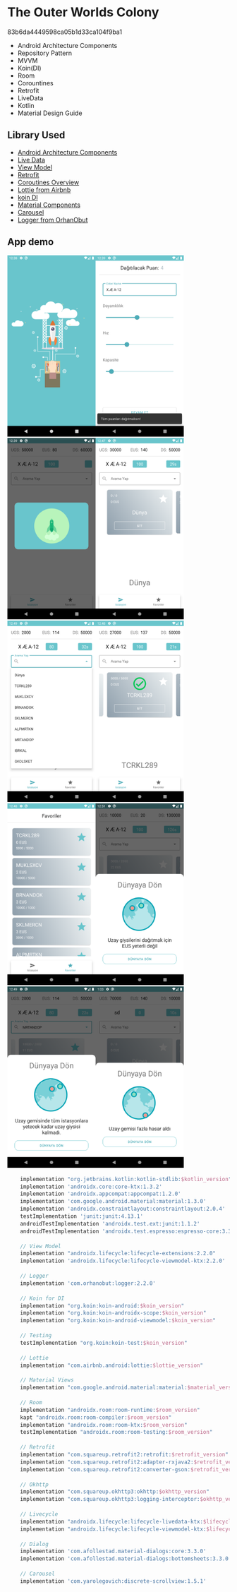 # The Outer Worlds Colony
83b6da4449598ca05b1d33ca104f9ba1

* Android Architecture Components
* Repository Pattern
* MVVM
* Koin(DI)
* Room
* Corountines
* Retrofit
* LiveData
* Kotlin 
* Material Design Guide

## Library Used
* [Android Architecture Components](https://developer.android.com/topic/libraries/architecture/)
* [Live Data](https://developer.android.com/topic/libraries/architecture/livedata)
* [View Model](https://developer.android.com/topic/libraries/architecture/viewmodel)
* [Retrofit](https://square.github.io/retrofit/)
* [Coroutines Overview](https://kotlinlang.org/docs/reference/coroutines-overview.html)
* [Lottie from Airbnb](https://github.com/airbnb/lottie-android)
* [koin DI](https://insert-koin.io/)
* [Material Components](https://material.io/develop/android/docs/getting-started)
* [Carousel](https://github.com/yarolegovich/DiscreteScrollView)
* [Logger from OrhanObut](https://github.com/orhanobut/logger)

## App demo 
<img src="img/0_splash.png" alt="drawing" width="200"/><img src="img/1_ship_creator.png" alt="drawing" width="200"/>
<img src="img/2_loading.png" alt="drawing" width="200"/><img src="img/3_station_first_look.png" alt="drawing" width="200"/>
<img src="img/4_search_autocomplete.png" alt="drawing" width="200"/><img src="img/5_success_station.png" alt="drawing" width="200"/>
<img src="img/6_favorites.png" alt="drawing" width="200"/><img src="img/7_eus_error.png" alt="drawing" width="200"/>
<img src="img/8_stock_error.png" alt="drawing" width="200"/><img src="img/09_crash.png" alt="drawing" width="200"/>

```gradle
    implementation "org.jetbrains.kotlin:kotlin-stdlib:$kotlin_version"
    implementation 'androidx.core:core-ktx:1.3.2'
    implementation 'androidx.appcompat:appcompat:1.2.0'
    implementation 'com.google.android.material:material:1.3.0'
    implementation 'androidx.constraintlayout:constraintlayout:2.0.4'
    testImplementation 'junit:junit:4.13.1'
    androidTestImplementation 'androidx.test.ext:junit:1.1.2'
    androidTestImplementation 'androidx.test.espresso:espresso-core:3.3.0'

    // View Model
    implementation "androidx.lifecycle:lifecycle-extensions:2.2.0"
    implementation 'androidx.lifecycle:lifecycle-viewmodel-ktx:2.2.0'

    // Logger
    implementation 'com.orhanobut:logger:2.2.0'

    // Koin for DI
    implementation "org.koin:koin-android:$koin_version"
    implementation "org.koin:koin-androidx-scope:$koin_version"
    implementation "org.koin:koin-android-viewmodel:$koin_version"

    // Testing
    testImplementation "org.koin:koin-test:$koin_version"

    // Lottie
    implementation "com.airbnb.android:lottie:$lottie_version"

    // Material Views
    implementation "com.google.android.material:material:$material_version"

    // Room
    implementation "androidx.room:room-runtime:$room_version"
    kapt "androidx.room:room-compiler:$room_version"
    implementation "androidx.room:room-ktx:$room_version"
    testImplementation "androidx.room:room-testing:$room_version"

    // Retrofit
    implementation "com.squareup.retrofit2:retrofit:$retrofit_version"
    implementation "com.squareup.retrofit2:adapter-rxjava2:$retrofit_version"
    implementation "com.squareup.retrofit2:converter-gson:$retrofit_version"

    // Okhttp
    implementation "com.squareup.okhttp3:okhttp:$okhttp_version"
    implementation "com.squareup.okhttp3:logging-interceptor:$okhttp_version"

    // Livecycle
    implementation "androidx.lifecycle:lifecycle-livedata-ktx:$lifecycle_version"
    implementation "androidx.lifecycle:lifecycle-viewmodel-ktx:$lifecycle_version"

    // Dialog
    implementation 'com.afollestad.material-dialogs:core:3.3.0'
    implementation 'com.afollestad.material-dialogs:bottomsheets:3.3.0'

    // Carousel
    implementation 'com.yarolegovich:discrete-scrollview:1.5.1'
```
